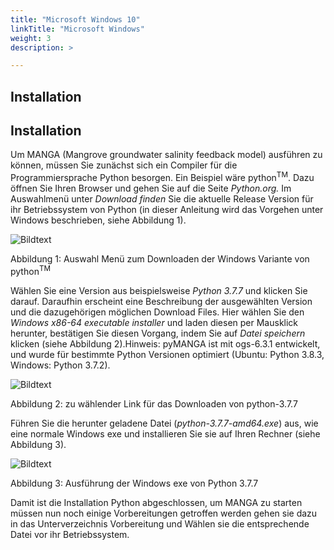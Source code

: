 ```yaml
---
title: "Microsoft Windows 10"
linkTitle: "Microsoft Windows"
weight: 3
description: >

---
```

Installation
------------

## Installation 
Um MANGA (Mangrove groundwater salinity feedback model) ausführen zu können, müssen Sie zunächst sich ein Compiler für die Programmiersprache Python besorgen. Ein Beispiel wäre python<sup>T</sup><sup>M</sup>. Dazu öffnen Sie Ihren Browser und gehen Sie auf die Seite *Python.org.* Im Auswahlmenü unter *Download finden* Sie die aktuelle Release Version für ihr Betriebssystem von Python (in dieser Anleitung wird das Vorgehen unter Windows beschrieben, siehe Abbildung 1).

![Bildtext]("Auswahl_Menue_zum_Downloaden_der_Windows_Variante_von_pythonTM")

Abbildung 1: Auswahl Menü zum Downloaden der Windows Variante von python<sup>T</sup><sup>M</sup> 

Wählen Sie eine Version aus beispielsweise *Python 3.7.7* und klicken Sie darauf. Daraufhin erscheint eine Beschreibung der ausgewählten Version und die dazugehörigen möglichen Download Files. Hier wählen Sie den *Windows x86-64 executable installer* und laden diesen per Mausklick herunter, bestätigen Sie diesen Vorgang, indem Sie auf *Datei speichern* klicken (siehe Abbildung 2).Hinweis: pyMANGA ist mit ogs-6.3.1 entwickelt, und wurde für bestimmte Python Versionen optimiert (Ubuntu: Python 3.8.3, Windows: Python 3.7.2).

![Bildtext]("zu_waehlender_Link_für_das_Downloaden_von_python-3_7_7")

Abbildung 2: zu wählender Link für das Downloaden von python-3.7.7

Führen Sie die herunter geladene Datei (*python-3.7.7-amd64.exe*) aus, wie eine normale Windows exe und installieren Sie sie auf Ihren Rechner (siehe Abbildung 3). 

![Bildtext]("Ausfuehrung_der_Windows_exe_von_Python_3_7_7")

Abbildung 3: Ausführung der Windows exe von Python 3.7.7

Damit ist die Installation Python abgeschlossen, um MANGA zu starten müssen nun noch einige Vorbereitungen getroffen werden gehen sie dazu in das Unterverzeichnis Vorbereitung und Wählen sie die entsprechende Datei vor ihr Betriebssystem.    

